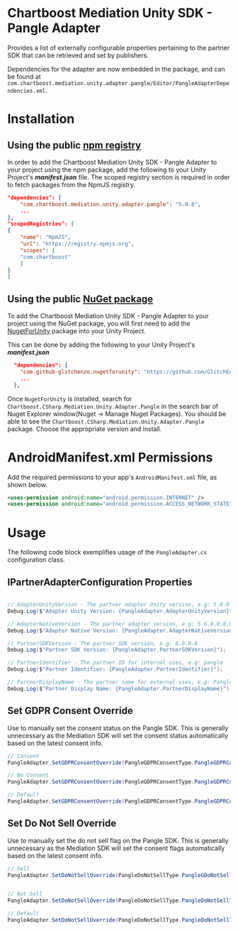 # Chartboost Mediation Unity SDK - Pangle Adapter

Provides a list of externally configurable properties pertaining to the partner SDK that can be retrieved and set by publishers. 

Dependencies for the adapter are now embedded in the package, and can be found at `com.chartboost.mediation.unity.adapter.pangle/Editor/PangleAdapterDependencies.xml`.

# Installation

## Using the public [npm registry](https://www.npmjs.com/search?q=com.chartboost.mediation.unity.adapter.pangle)

In order to add the Chartboost Mediation Unity SDK - Pangle Adapter to your project using the npm package, add the following to your Unity Project's ***manifest.json*** file. The scoped registry section is required in order to fetch packages from the NpmJS registry.

```json
"dependencies": {
    "com.chartboost.mediation.unity.adapter.pangle": "5.0.8",
    ...
},
"scopedRegistries": [
{
    "name": "NpmJS",
    "url": "https://registry.npmjs.org",
    "scopes": [
    "com.chartboost"
    ]
}
]
```
## Using the public [NuGet package](https://www.nuget.org/packages/Chartboost.CSharp.Mediation.Unity.Adapter.Pangle)

To add the Chartboost Mediation Unity SDK - Pangle Adapter to your project using the NuGet package, you will first need to add the [NugetForUnity](https://github.com/GlitchEnzo/NuGetForUnity) package into your Unity Project.

This can be done by adding the following to your Unity Project's ***manifest.json***

```json
  "dependencies": {
    "com.github-glitchenzo.nugetforunity": "https://github.com/GlitchEnzo/NuGetForUnity.git?path=/src/NuGetForUnity",
    ...
  },
```

Once <code>NugetForUnity</code> is installed, search for `Chartboost.CSharp.Mediation.Unity.Adapter.Pangle` in the search bar of Nuget Explorer window(Nuget -> Manage Nuget Packages).
You should be able to see the `Chartboost.CSharp.Mediation.Unity.Adapter.Pangle` package. Choose the appropriate version and install.

# AndroidManifest.xml Permissions

Add the required permissions to your app's `AndroidManifest.xml` file, as shown below.

```xml
<uses-permission android:name="android.permission.INTERNET" />
<uses-permission android:name="android.permission.ACCESS_NETWORK_STATE" />
```

# Usage
The following code block exemplifies usage of the `PangleAdapter.cs` configuration class.

## IPartnerAdapterConfiguration Properties

```csharp

// AdapterUnityVersion - The partner adapter Unity version, e.g: 5.0.0
Debug.Log($"Adapter Unity Version: {PangleAdapter.AdapterUnityVersion}");

// AdapterNativeVersion - The partner adapter version, e.g: 5.6.0.0.8.0
Debug.Log($"Adapter Native Version: {PangleAdapter.AdapterNativeVersion}");

// PartnerSDKVersion - The partner SDK version, e.g: 6.0.0.8
Debug.Log($"Partner SDK Version: {PangleAdapter.PartnerSDKVersion}");

// PartnerIdentifier - The partner ID for internal uses, e.g: pangle
Debug.Log($"Partner Identifier: {PangleAdapter.PartnerIdentifier}");

// PartnerDisplayName - The partner name for external uses, e.g: Pangle
Debug.Log($"Partner Display Name: {PangleAdapter.PartnerDisplayName}");
```

## Set GDPR Consent Override

Use to manually set the consent status on the Pangle SDK. This is generally unnecessary as the Mediation SDK will set the consent status automatically based on the latest consent info.

```csharp
// Consent
PangleAdapter.SetGDPRConsentOverride(PangleGDPRConsentType.PangleGDPRConsentConsent);

// No Consent
PangleAdapter.SetGDPRConsentOverride(PangleGDPRConsentType.PangleGDPRConsentNoConsent);

// Default
PangleAdapter.SetGDPRConsentOverride(PangleGDPRConsentType.PangleGDPRConsentTypeDefault);
```

## Set Do Not Sell Override
Use to manually set the do not sell flag on the Pangle SDK. This is generally unnecessary as the Mediation SDK will set the consent flags automatically based on the latest consent info.

```csharp
// Sell
PangleAdapter.SetDoNotSellOverride(PangleDoNotSellType.PangleGDoNotSellTypeSell);


// Not Sell
PangleAdapter.SetDoNotSellOverride(PangleDoNotSellType.PangleDoNotSellTypeNotSell);

// Default
PangleAdapter.SetDoNotSellOverride(PangleDoNotSellType.PangleDoNotSellTypeDefault);
```